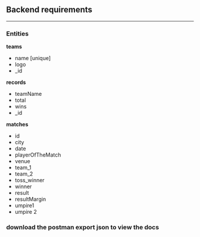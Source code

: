 ## Backend requirements

---

### Entities

**teams**

- name [unique]
- logo
- \_id

**records**

- teamName
- total
- wins
- \_id

**matches**

- id
- city
- date
- playerOfTheMatch
- venue
- team_1
- team_2
- toss_winner
- winner
- result
- resultMargin
- umpire1
- umpire 2

### download the postman export json to view the docs
